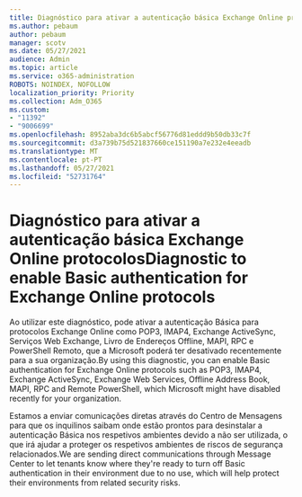 ```yaml
---
title: Diagnóstico para ativar a autenticação básica Exchange Online protocolos
ms.author: pebaum
author: pebaum
manager: scotv
ms.date: 05/27/2021
audience: Admin
ms.topic: article
ms.service: o365-administration
ROBOTS: NOINDEX, NOFOLLOW
localization_priority: Priority
ms.collection: Adm_O365
ms.custom:
- "11392"
- "9006699"
ms.openlocfilehash: 8952aba3dc6b5abcf56776d81eddd9b50db33c7f
ms.sourcegitcommit: d3a739b75d521837660ce151190a7e232e4eeadb
ms.translationtype: MT
ms.contentlocale: pt-PT
ms.lasthandoff: 05/27/2021
ms.locfileid: "52731764"
---
```

# <a name="diagnostic-to-enable-basic-authentication-for-exchange-online-protocols"></a><span data-ttu-id="1ba4d-102">Diagnóstico para ativar a autenticação básica Exchange Online protocolos</span><span class="sxs-lookup"><span data-stu-id="1ba4d-102">Diagnostic to enable Basic authentication for Exchange Online protocols</span></span>

<span data-ttu-id="1ba4d-103">Ao utilizar este diagnóstico, pode ativar a autenticação Básica para protocolos Exchange Online como POP3, IMAP4, Exchange ActiveSync, Serviços Web Exchange, Livro de Endereços Offline, MAPI, RPC e PowerShell Remoto, que a Microsoft poderá ter desativado recentemente para a sua organização.</span><span class="sxs-lookup"><span data-stu-id="1ba4d-103">By using this diagnostic, you can enable Basic authentication for Exchange Online protocols such as POP3, IMAP4, Exchange ActiveSync, Exchange Web Services, Offline Address Book, MAPI, RPC and Remote PowerShell, which Microsoft might have disabled recently for your organization.</span></span> 

<span data-ttu-id="1ba4d-104">Estamos a enviar comunicações diretas através do Centro de Mensagens para que os inquilinos saibam onde estão prontos para desinstalar a autenticação Básica nos respetivos ambientes devido a não ser utilizada, o que irá ajudar a proteger os respetivos ambientes de riscos de segurança relacionados.</span><span class="sxs-lookup"><span data-stu-id="1ba4d-104">We are sending direct communications through Message Center to let tenants know where they're ready to turn off Basic authentication in their environment due to no use, which will help protect their environments from related security risks.</span></span>